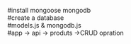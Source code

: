 
#install mongoose mongodb <br />
#create a database <br />
#models.js & mongodb.js <br />
#app -> api -> produts ->CRUD opration <br />
